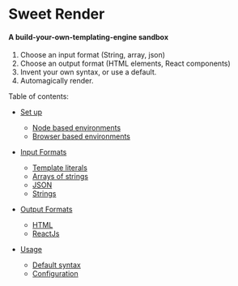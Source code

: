 # Sweet Render
#### A build-your-own-templating-engine sandbox

1. Choose an input format (String, array, json)
2. Choose an output format (HTML elements, React components)
3. Invent your own syntax, or use a default.
4. Automagically render.

Table of contents:

  - [Set up](https://github.com/aaron-price/sweet-render/blob/master/documentation/Setup.md/)
    - [Node based environments](https://github.com/aaron-price/sweet-render/blob/master/documentation/Setup.md/#node-based-environments)
    - [Browser based environments](https://github.com/aaron-price/sweet-render/blob/master/documentation/Setup.md/#browser-based-environments)
    
  - [Input Formats](https://github.com/aaron-price/sweet-render/blob/master/documentation/Formats.md/)
    - [Template literals](https://github.com/aaron-price/sweet-render/blob/master/documentation/Formats.md/#template-literal-backticks)
    - [Arrays of strings](https://github.com/aaron-price/sweet-render/blob/master/documentation/Formats.md/#arrays-of-strings)
    - [JSON](https://github.com/aaron-price/sweet-render/blob/master/documentation/Formats.md/#json)
    - [Strings](https://github.com/aaron-price/sweet-render/blob/master/documentation/Formats.md/#strings)
 
  - [Output Formats](https://github.com/aaron-price/sweet-render/blob/master/documentation/Output-Formats.md/)
    - [HTML]()
    - [ReactJs]()
  
  - [Usage](https://github.com/aaron-price/sweet-render/blob/master/documentation/Usage.md/)
    - [Default syntax](https://github.com/aaron-price/sweet-render/blob/master/documentation/Usage.md/#default-syntax)
    - [Configuration](https://github.com/aaron-price/sweet-render/blob/master/documentation/Config.md/#configuration)